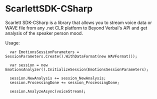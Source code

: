 ScarlettSDK-CSharp
==================

Scarlett SDK-CSharp is a library that allows you to stream voice data or WAVE file from any .net CLR platform  to Beyond Verbal's API and get analysis of the speaker person mood.


Usage:

      var EmotionsSessionParameters = SessionParameters.Create().WithDataFormat(new WAVFormat());
      
      var session = new EmotionsAnalyzer().InitializeSession(EmotionsSessionParameters);
                
      session.NewAnalysis += session_NewAnalysis;
      session.ProcessingDone += session_ProcessingDone;
      
      session.AnalyzeAsync(voiceStream);
      

